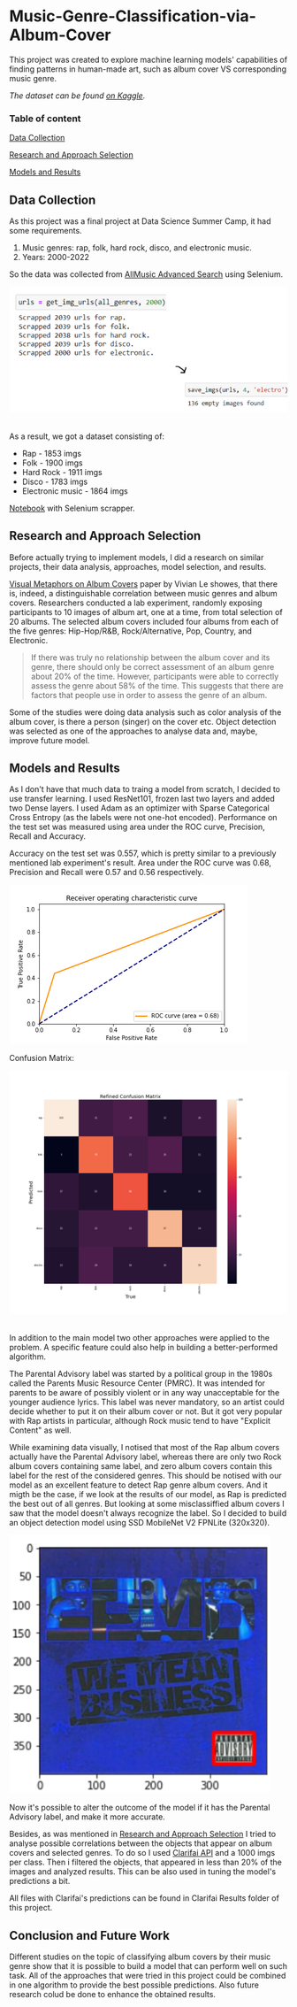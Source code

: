 # Music-Genre-Classification-via-Album-Cover
This project was created to explore machine learning models' capabilities of finding patterns in human-made art, such as album cover VS corresponding music genre. 
&nbsp;

_The dataset can be found [on Kaggle](https://www.kaggle.com/datasets/anastasiapetrunia/album-covers-dataset)._

### Table of content
[Data Collection](#data-collection)
&nbsp;

[Research and Approach Selection](#research-and-approach-selection)
&nbsp;

[Models and Results](#models-and-results)

## Data Collection
As this project was a final project at Data Science Summer Camp, it had some requirements. 

1. Music genres: rap, folk, hard rock, disco, and electronic music.
2. Years: 2000-2022

So the data was collected from [AllMusic Advanced Search](https://www.allmusic.com/advanced-search) using Selenium. 
&nbsp;

![images saved](Images/images-saved.png)
&nbsp;

As a result, we got a dataset consisting of:
- Rap - 1853 imgs
- Folk - 1900 imgs
- Hard Rock - 1911 imgs
- Disco - 1783 imgs
- Electronic music - 1864 imgs

[Notebook](Data-Collection-Using-Selenium.ipynb) with Selenium scrapper.
## Research and Approach Selection
Before actually trying to implement models, I did a research on similar projects, their data analysis, approaches, model selection, and results. 
&nbsp;

[Visual Metaphors on Album Covers](https://ir.library.oregonstate.edu/concern/honors_college_theses/0r967b03c) paper by Vivian Le showes, that there is, indeed, a distinguishable correlation between music genres and album covers. Researchers conducted a lab experiment, randomly exposing participants to 10 images of album art, one at a time, from total selection of 20 albums. The selected album covers included four albums from each of the five genres: Hip-Hop/R&B, Rock/Alternative, Pop, Country, and Electronic. 
>If there was truly no relationship between the album cover and its genre, there should only be correct assessment of an album genre about 20% of the time. However, participants were able to correctly assess the genre about 58% of the time. This suggests that there are factors that people use in order to assess the genre of an album.
&nbsp;

Some of the studies were doing data analysis such as color analysis of the album cover, is there a person (singer) on the cover etc. Object detection was selected as one of the approaches to analyse data and, maybe, improve future model.

## Models and Results
As I don't have that much data to traing a model from scratch, I decided to use transfer learning. I used ResNet101, frozen last two layers and added two Dense layers. I used Adam as an optimizer with Sparse Categorical Cross Entropy (as the labels were not one-hot encoded). Performance on the test set was measured using area under the ROC curve, Precision, Recall and Accuracy. 
&nbsp;

Accuracy on the test set was 0.557, which is pretty similar to a previously mentioned lab experiment's result. Area under the ROC curve was 0.68, Precision and Recall were 0.57 and 0.56 respectively. 
&nbsp;

![roc_curve](Images/roc_curve.png)
&nbsp;

Confusion Matrix:

![confusion_matrix](Images/confusion_matrix.png)
&nbsp;

In addition to the main model two other approaches were applied to the problem. A specific feature could also help in building a better-performed algorithm.
&nbsp;

The Parental Advisory label was started by a political group in the 1980s called the Parents Music Resource Center (PMRC). It was intended for parents to be aware of possibly violent or in any way unacceptable for the younger audience lyrics. This label was never mandatory, so an artist could decide whether to put it on their album cover or not. But it got very popular with Rap artists in particular, although Rock music tend to have "Explicit Content" as well.
&nbsp;

While examining data visually, I notised that most of the Rap album covers actually have the Parental Advisory label, whereas there are only two Rock album covers containing same label, and zero album covers contain this label for the rest of the considered genres. This should be notised with our model as an excellent feature to detect Rap genre album covers. And it migth be the case, if we look at the results of our model, as Rap is predicted the best out of all genres. But looking at some misclassiffied album covers I saw that the model doesn't always recognize the label. So I decided to build an object detection model using SSD MobileNet V2 FPNLite (320x320). 
&nbsp;

![label_detected](Images/label_detected.png)
&nbsp;

Now it's possible to alter the outcome of the model if it has the Parental Advisory label, and make it more accurate.
&nbsp;

Besides, as was mentioned in [Research and Approach Selection](#research-and-approach-selection) I tried to analyse possible correlations between the objects that appear on album covers and selected genres. To do so I used [Clarifai API](https://github.com/Clarifai/clarifai-python-grpc/) and a 1000 imgs per class. Then i filtered the objects, that appeared in less than 20% of the images and analyzed results. This can be also used in tuning the model's predictions a bit.
&nbsp;

All files with Clarifai's predictions can be found in Clarifai Results folder of this project.
## Conclusion and Future Work
Different studies on the topic of classifying album covers by their music genre show that it is possible to build a model that can perform well on such task. All of the approaches that were tried in this project could be combined in one algorithm to provide the best possible predictions. Also future research colud be done to enhance the obtained results.
